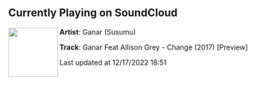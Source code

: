 ## Currently Playing on SoundCloud

[<img align="left" width="100" src="https://i1.sndcdn.com/artworks-000273697580-mrjj2s-t500x500.jpg">](https://soundcloud.com/ganardj2/ganar-feat-allison-grey-change-2017-preview?in=williampatterson123/sets/my-new-playlist)

**Artist**: Ganar (Susumu) 

**Track**: Ganar Feat Allison Grey - Change (2017) [Preview]

Last updated at 12/17/2022 18:51
